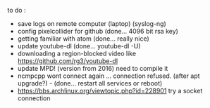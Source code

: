 to do :

* save logs on remote computer (laptop) (syslog-ng)
* config pixelcollider for github (done... 4096 bit rsa key)
* getting familiar with atom (done... really nice)  
* update youtube-dl  (done... youtube-dl -U)
* downloading a region-blocked video like https://github.com/rg3/youtube-dl
* update MPD! (version from 2016) need to compile it
* ncmpcpp wont connect again ... connection refused. (after apt upgrade?) - (done... restart all services or reboot)
* https://bbs.archlinux.org/viewtopic.php?id=228901 try a socket connection
